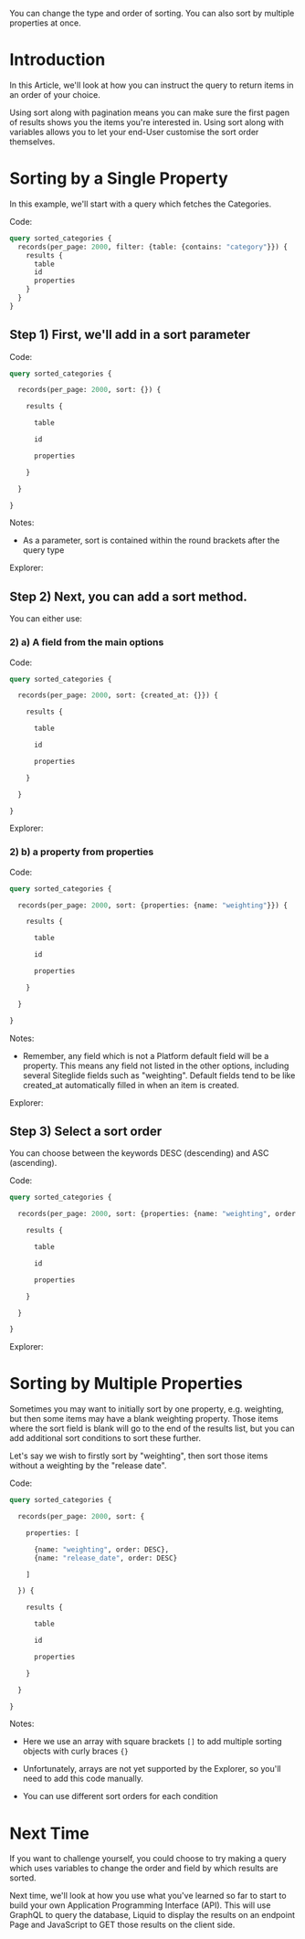 
You can change the type and order of sorting. You can also sort by multiple properties at once.

# Introduction

&#x20;In this Article, we'll look at how you can instruct the query to return items in an order of your choice.&#x20;

Using sort along with pagination means you can make sure the first pagen of results shows you the items you're interested in.
Using sort along with variables allows you to let your end-User customise the sort order themselves. &#x20;

# Sorting by a Single Property

&#x20;In this example, we'll start with a query which fetches the Categories.

Code:

```graphql
query sorted_categories {
  records(per_page: 2000, filter: {table: {contains: "category"}}) {
    results {
      table
      id
      properties
    }
  }
}
```

## Step 1) First, we'll add in a sort parameter

Code:

```graphql
query sorted_categories {

  records(per_page: 2000, sort: {}) {

    results {

      table

      id

      properties

    }

  }

}
```

Notes:

*   As a parameter, sort is contained within the round brackets after the query type

Explorer:

<!-- ![](https://downloads.intercomcdn.com/i/o/213365154/e71b1872daa311c2f4b2376b/image.png) -->

## Step 2) Next, you can add a sort method.

&#x20;You can either use:

### 2) a) A field from the main options

Code:

```graphql
query sorted_categories {

  records(per_page: 2000, sort: {created_at: {}}) {

    results {

      table

      id

      properties

    }

  }

}
```

Explorer:

<!-- ![](https://downloads.intercomcdn.com/i/o/213366703/cd9dc582ba4bd8cbf2c0de3e/image.png) -->

&#x20;

### 2) b) a property from properties

Code:

```graphql
query sorted_categories {

  records(per_page: 2000, sort: {properties: {name: "weighting"}}) {

    results {

      table

      id

      properties

    }

  }

}
```

Notes:

*   Remember, any field which is not a Platform default field will be a property. This means any field not listed in the other options, including several Siteglide fields such as "weighting". Default fields tend to be like created\_at automatically filled in when an item is created.

Explorer:

<!-- ![](https://downloads.intercomcdn.com/i/o/213367555/4bfc9b8c5cdb438b0ae0a568/image.png) -->

&#x20;

## Step 3) Select a sort order

You can choose between the keywords DESC (descending) and ASC (ascending).

Code:

```graphql
query sorted_categories {

  records(per_page: 2000, sort: {properties: {name: "weighting", order: DESC}}) {

    results {

      table

      id

      properties

    }

  }

}
```

Explorer:

<!-- ![](https://downloads.intercomcdn.com/i/o/213369158/2aa128cce3b9bb8de24b141d/image.png) -->

&#x20;

# Sorting by Multiple Properties

Sometimes you may want to initially sort by one property, e.g. weighting, but then some items may have a blank weighting property. Those items where the sort field is blank will go to the end of the results list, but you can add additional sort conditions to sort these further.

Let's say we wish to firstly sort by "weighting", then sort those items without a weighting by the "release date".

Code:

```graphql
query sorted_categories {

  records(per_page: 2000, sort: {

    properties: [

      {name: "weighting", order: DESC}, 
      {name: "release_date", order: DESC}

    ]

  }) {

    results {

      table

      id

      properties

    }

  }

}
```

Notes:&#x20;

*   Here we use an array with square brackets `[]` to add multiple sorting objects with curly braces `{}`

*   Unfortunately, arrays are not yet supported by the Explorer, so you'll need to add this code manually.&#x20;

*   You can use different sort orders for each condition

# Next Time

If you want to challenge yourself, you could choose to try making a query which uses variables to change the order and field by which results are sorted.

Next time, we'll look at how you use what you've learned so far to start to build your own Application Programming Interface (API). This will use GraphQL to query the database, Liquid to display the results on an endpoint Page and JavaScript to GET those results on the client side.
